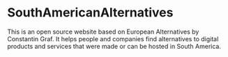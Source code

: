 # SouthAmericanAlternatives
This is an open source website based on European Alternatives by Constantin Graf. It helps people and companies find alternatives to digital products and services that were made or can be hosted in South America.

